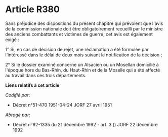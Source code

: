 # Article R380

Sans préjudice des dispositions du présent chapitre qui prévoient que l'avis de la commission nationale doit être
obligatoirement recueilli par le ministre des anciens combattants et victimes de guerre, cet avis est également exigé :

1° Si, en cas de décision de rejet, une réclamation a été formulée par l'intéressé dans le délai de deux mois suivant la
notification de la décision ;

2° Si le dossier examiné concerne un Alsacien ou un Mosellan domicilié à l'époque hors du Bas-Rhin, du Haut-Rhin et de la
Moselle qui a été affecté au travail dans ces trois départements.

**Liens relatifs à cet article**

_Codifié par_:

  - Décret n°51-470 1951-04-24 JORF 27 avril 1951

_Abrogé par_:

  - Décret n°92-1335 du 21 décembre 1992 - art. 3 () JORF 22 décembre 1992
